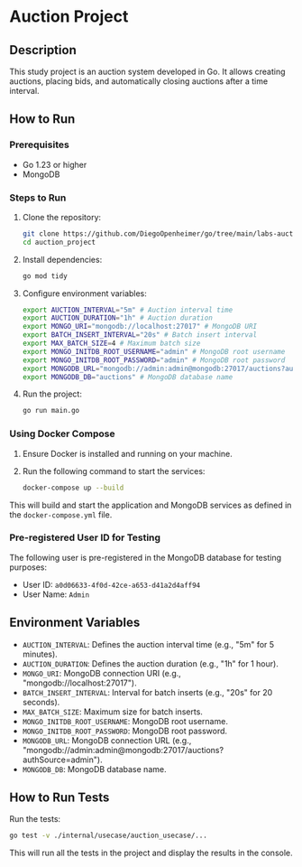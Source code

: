 # Auction Project

## Description
This study project is an auction system developed in Go. It allows creating auctions, placing bids, and automatically closing auctions after a time interval.

## How to Run

### Prerequisites
- Go 1.23 or higher
- MongoDB

### Steps to Run

1. Clone the repository:
   ```sh
   git clone https://github.com/DiegoOpenheimer/go/tree/main/labs-auction-goexport-master
   cd auction_project
   ```

2. Install dependencies:
   ```sh
   go mod tidy
   ```

3. Configure environment variables:
   ```sh
   export AUCTION_INTERVAL="5m" # Auction interval time
   export AUCTION_DURATION="1h" # Auction duration
   export MONGO_URI="mongodb://localhost:27017" # MongoDB URI
   export BATCH_INSERT_INTERVAL="20s" # Batch insert interval
   export MAX_BATCH_SIZE=4 # Maximum batch size
   export MONGO_INITDB_ROOT_USERNAME="admin" # MongoDB root username
   export MONGO_INITDB_ROOT_PASSWORD="admin" # MongoDB root password
   export MONGODB_URL="mongodb://admin:admin@mongodb:27017/auctions?authSource=admin" # MongoDB URL
   export MONGODB_DB="auctions" # MongoDB database name
   ```

4. Run the project:
   ```sh
   go run main.go
   ```

### Using Docker Compose

1. Ensure Docker is installed and running on your machine.

2. Run the following command to start the services:
   ```sh
   docker-compose up --build
   ```

This will build and start the application and MongoDB services as defined in the `docker-compose.yml` file.

### Pre-registered User ID for Testing

The following user is pre-registered in the MongoDB database for testing purposes:
- User ID: `a0d06633-4f0d-42ce-a653-d41a2d4aff94`
- User Name: `Admin`

## Environment Variables

- `AUCTION_INTERVAL`: Defines the auction interval time (e.g., "5m" for 5 minutes).
- `AUCTION_DURATION`: Defines the auction duration (e.g., "1h" for 1 hour).
- `MONGO_URI`: MongoDB connection URI (e.g., "mongodb://localhost:27017").
- `BATCH_INSERT_INTERVAL`: Interval for batch inserts (e.g., "20s" for 20 seconds).
- `MAX_BATCH_SIZE`: Maximum size for batch inserts.
- `MONGO_INITDB_ROOT_USERNAME`: MongoDB root username.
- `MONGO_INITDB_ROOT_PASSWORD`: MongoDB root password.
- `MONGODB_URL`: MongoDB connection URL (e.g., "mongodb://admin:admin@mongodb:27017/auctions?authSource=admin").
- `MONGODB_DB`: MongoDB database name.

## How to Run Tests

Run the tests:
   ```sh
   go test -v ./internal/usecase/auction_usecase/...
   ```

This will run all the tests in the project and display the results in the console.
